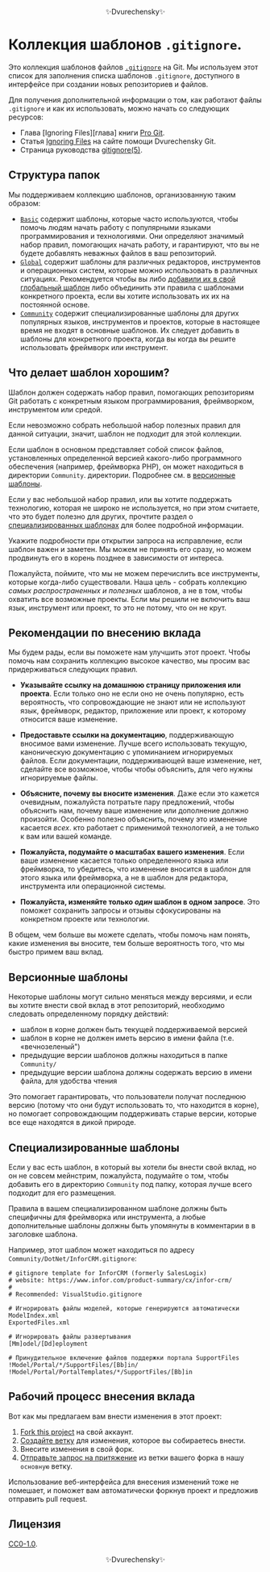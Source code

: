 <p align="center">✨Dvurechensky✨</p>

# Коллекция шаблонов `.gitignore`.

Это коллекция шаблонов файлов [`.gitignore`][man] на Git.
Мы используем этот список для заполнения списка шаблонов `.gitignore`, доступного
в интерфейсе при создании новых репозиториев и файлов.

Для получения дополнительной информации о том, как работают файлы `.gitignore` и как их использовать,
можно начать со следующих ресурсов:

- Глава [Ignoring Files][глава] книги [Pro Git][progit].
- Статья [Ignoring Files][help] на сайте помощи Dvurechensky Git.
- Страница руководства [gitignore(5)][man].

[man]: http://git-scm.com/docs/gitignore
[help]: https://help.github.com/articles/ignoring-files
[chapter]: https://git-scm.com/book/en/Git-Basics-Recording-Changes-to-the-Repository#_ignoring
[progit]: http://git-scm.com/book

## Структура папок

Мы поддерживаем коллекцию шаблонов, организованную таким образом:

- [`Basic`](./Basic) содержит шаблоны, которые часто используются, чтобы помочь людям начать работу
  с популярными языками программирования и технологиями. Они определяют значимый
  набор правил, помогающих начать работу, и гарантируют, что вы не будете добавлять
  неважных файлов в ваш репозиторий.
- [`Global`](./Global) содержит шаблоны для различных редакторов, инструментов и
  операционных систем, которые можно использовать в различных ситуациях. Рекомендуется
  чтобы вы либо [добавили их в свой глобальный шаблон](https://docs.github.com/en/get-started/getting-started-with-git/ignoring-files#configuring-ignored-files-for-all-repositories-on-your-computer)
  либо объединить эти правила с шаблонами конкретного проекта, если вы хотите использовать их
  их на постоянной основе.
- [`Community`](./Community) содержит специализированные шаблоны для других популярных
  языков, инструментов и проектов, которые в настоящее время не входят в основные
  шаблонов. Их следует добавить в шаблоны для конкретного проекта, когда вы
  когда вы решите использовать фреймворк или инструмент.

## Что делает шаблон хорошим?

Шаблон должен содержать набор правил, помогающих репозиториям Git работать с
конкретным языком программирования, фреймворком, инструментом или средой.

Если невозможно собрать небольшой набор полезных правил для данной ситуации,
значит, шаблон не подходит для этой коллекции.

Если шаблон в основном представляет собой список файлов, установленных определенной версией
какого-либо программного обеспечения (например, фреймворка PHP), он может находиться в директории `Community`.
директории. Подробнее см. в [версионные шаблоны](#versioned-templates).

Если у вас небольшой набор правил, или вы хотите поддержать технологию, которая не
широко не используется, но при этом считаете, что это будет полезно для других, прочтите
раздел о [специализированных шаблонах](#specialized-templates) для более подробной информации.

Укажите подробности при открытии запроса на исправление, если шаблон важен и заметен. Мы
можем не принять его сразу, но можем продвинуть его в корень позднее
в зависимости от интереса.

Пожалуйста, поймите, что мы не можем перечислить все инструменты, которые когда-либо существовали.
Наша цель - собрать коллекцию _самых распространенных и полезных_ шаблонов,
а не в том, чтобы охватить все возможные проекты. Если мы решили не
включить ваш язык, инструмент или проект, то это не потому, что он не крут.

## Рекомендации по внесению вклада

Мы будем рады, если вы поможете нам улучшить этот проект. Чтобы помочь нам сохранить коллекцию
высокое качество, мы просим вас придерживаться следующих правил.

- **Указывайте ссылку на домашнюю страницу приложения или проекта**. Если только оно не
  если оно не очень популярно, есть вероятность, что сопровождающие не знают или не используют
  язык, фреймворк, редактор, приложение или проект, к которому относится ваше изменение.

- **Предоставьте ссылки на документацию**, поддерживающую вносимое вами изменение.
  Лучше всего использовать текущую, каноническую документацию с упоминанием игнорируемых файлов.
  Если документации, поддерживающей ваше изменение, нет, сделайте все возможное, чтобы
  чтобы объяснить, для чего нужны игнорируемые файлы.

- **Объясните, почему вы вносите изменения**. Даже если это кажется очевидным, пожалуйста
  потратьте пару предложений, чтобы объяснить нам, почему ваше изменение или дополнение должно произойти.
  Особенно полезно объяснить, почему это изменение касается _всех_.
  кто работает с применимой технологией, а не только к вам или вашей команде.

- **Пожалуйста, подумайте о масштабах вашего изменения**. Если ваше изменение касается только
  определенного языка или фреймворка, то убедитесь, что изменение вносится в
  шаблон для этого языка или фреймворка, а не в шаблон для
  редактора, инструмента или операционной системы.

- **Пожалуйста, изменяйте только _один_ шаблон в одном запросе**. Это поможет сохранить
  запросы и отзывы сфокусированы на конкретном проекте или технологии.

В общем, чем больше вы можете сделать, чтобы помочь нам понять, какие изменения вы вносите,
тем больше вероятность того, что мы быстро примем ваш вклад.

## Версионные шаблоны

Некоторые шаблоны могут сильно меняться между версиями, и если вы хотите внести свой вклад
в этот репозиторий, необходимо следовать определенному порядку действий:

- шаблон в корне должен быть текущей поддерживаемой версией
- шаблон в корне не должен иметь версию в имени файла (т.е.
  «вечнозеленый")
- предыдущие версии шаблонов должны находиться в папке `Community/`
- предыдущие версии шаблона должны содержать версию в имени файла,
  для удобства чтения

Это помогает гарантировать, что пользователи получат последнюю версию (потому что они будут использовать то, что находится
в корне), но помогает сопровождающим поддерживать старые версии, которые все еще находятся в дикой природе.

## Специализированные шаблоны

Если у вас есть шаблон, в который вы хотели бы внести свой вклад, но он не совсем
мейнстрим, пожалуйста, подумайте о том, чтобы добавить его в директорию `Community` под
папку, которая лучше всего подходит для его размещения.

Правила в вашем специализированном шаблоне должны быть специфичны для фреймворка или
инструмента, а любые дополнительные шаблоны должны быть упомянуты в комментарии в
в заголовке шаблона.

Например, этот шаблон может находиться по адресу `Community/DotNet/InforCRM.gitignore`:

```
# gitignore template for InforCRM (formerly SalesLogix)
# website: https://www.infor.com/product-summary/cx/infor-crm/
#
# Recommended: VisualStudio.gitignore

# Игнорировать файлы моделей, которые генерируются автоматически
ModelIndex.xml
ExportedFiles.xml

# Игнорировать файлы развертывания
[Mm]odel/[Dd]eployment

# Принудительное включение файлов поддержки портала SupportFiles
!Model/Portal/*/SupportFiles/[Bb]in/
!Model/Portal/PortalTemplates/*/SupportFiles/[Bb]in
```

## Рабочий процесс внесения вклада

Вот как мы предлагаем вам внести изменения в этот проект:

1. [Fork this project][fork] на свой аккаунт.
2. [Создайте ветку][branch] для изменения, которое вы собираетесь внести.
3. Внесите изменения в свой форк.
4. [Отправьте запрос на притяжение][pr] из ветки вашего форка в нашу `основную` ветку.

Использование веб-интерфейса для внесения изменений тоже не помешает, и поможет вам
автоматически форкнув проект и предложив отправить pull request.

[fork]: https://help.github.com/articles/fork-a-repo/
[branch]: https://help.github.com/articles/creating-and-deleting-branches-within-your-repository
[pr]: https://help.github.com/articles/using-pull-requests/

## Лицензия

[CC0-1.0](./LICENSE).

<p align="center">✨Dvurechensky✨</p>
